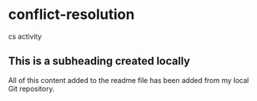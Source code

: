 # conflict-resolution
cs activity

## This is a subheading created locally

All of this content added to the readme file has been added from my local Git repository.